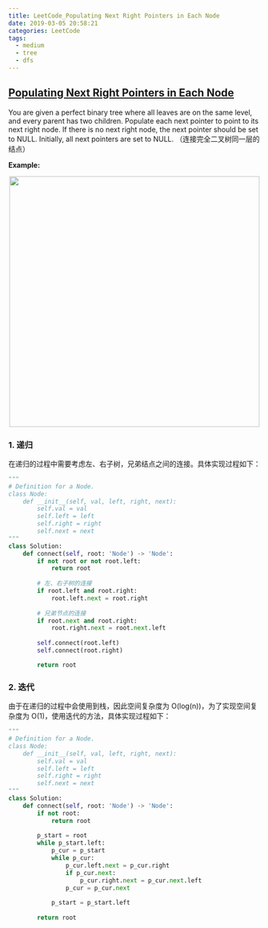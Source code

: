 ```yaml
---
title: LeetCode_Populating Next Right Pointers in Each Node
date: 2019-03-05 20:58:21
categories: LeetCode
tags: 
  - medium
  - tree
  - dfs
---
```


## [Populating Next Right Pointers in Each Node](https://leetcode.com/problems/populating-next-right-pointers-in-each-node/)

You are given a perfect binary tree where all leaves are on the same level, and every parent has two children. Populate each next pointer to point to its next right node. If there is no next right node, the next pointer should be set to NULL. Initially, all next pointers are set to NULL.
（连接完全二叉树同一层的结点）

<!--more-->

**Example:** 

<div align=center>
	<img src="/images/leetcode_116.png" width = "500" align=center/>
</div>

### 1. 递归
在递归的过程中需要考虑左、右子树，兄弟结点之间的连接。具体实现过程如下：

```python
"""
# Definition for a Node.
class Node:
    def __init__(self, val, left, right, next):
        self.val = val
        self.left = left
        self.right = right
        self.next = next
"""
class Solution:
    def connect(self, root: 'Node') -> 'Node':
        if not root or not root.left:
            return root
        
        # 左、右子树的连接
        if root.left and root.right:
            root.left.next = root.right
        
        # 兄弟节点的连接
        if root.next and root.right:
            root.right.next = root.next.left
            
        self.connect(root.left)
        self.connect(root.right)

        return root
```

### 2. 迭代
由于在递归的过程中会使用到栈，因此空间复杂度为 O(log(n))，为了实现空间复杂度为 O(1)，使用迭代的方法，具体实现过程如下：

```python
"""
# Definition for a Node.
class Node:
    def __init__(self, val, left, right, next):
        self.val = val
        self.left = left
        self.right = right
        self.next = next
"""
class Solution:
    def connect(self, root: 'Node') -> 'Node':
        if not root:
            return root
        
        p_start = root
        while p_start.left:
            p_cur = p_start
            while p_cur:
                p_cur.left.next = p_cur.right
                if p_cur.next:
                    p_cur.right.next = p_cur.next.left
                p_cur = p_cur.next
            
            p_start = p_start.left
            
        return root
```
